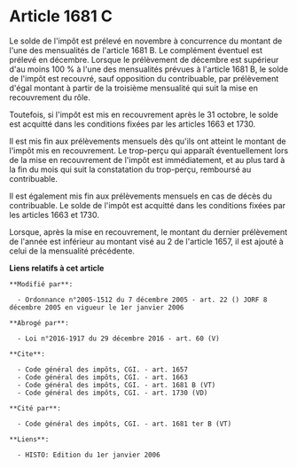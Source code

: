 # Article 1681 C

Le solde de l'impôt est prélevé en novembre à concurrence du montant de l'une des mensualités de l'article 1681 B. Le
complément éventuel est prélevé en décembre. Lorsque le prélèvement de décembre est supérieur d'au moins 100 % à l'une des
mensualités prévues à l'article 1681 B, le solde de l'impôt est recouvré, sauf opposition du contribuable, par prélèvement
d'égal montant à partir de la troisième mensualité qui suit la mise en recouvrement du rôle. 

Toutefois, si l'impôt est mis en recouvrement après le 31 octobre, le solde est acquitté dans les conditions fixées par les
articles 1663 et 1730. 

Il est mis fin aux prélèvements mensuels dès qu'ils ont atteint le montant de l'impôt mis en recouvrement. Le trop-perçu qui
apparaît éventuellement lors de la mise en recouvrement de l'impôt est immédiatement, et au plus tard à la fin du mois qui
suit la constatation du trop-perçu, remboursé au contribuable. 

Il est également mis fin aux prélèvements mensuels en cas de décès du contribuable. Le solde de l'impôt est acquitté dans les
conditions fixées par les articles 1663 et 1730. 

Lorsque, après la mise en recouvrement, le montant du dernier prélèvement de l'année est inférieur au montant visé au 2 de
l'article 1657, il est ajouté à celui de la mensualité précédente.

**Liens relatifs à cet article**

	**Modifié par**:

	  - Ordonnance n°2005-1512 du 7 décembre 2005 - art. 22 () JORF 8 décembre 2005 en vigueur le 1er janvier 2006

	**Abrogé par**:

	  - Loi n°2016-1917 du 29 décembre 2016 - art. 60 (V)

	**Cite**:

	  - Code général des impôts, CGI. - art. 1657
	  - Code général des impôts, CGI. - art. 1663
	  - Code général des impôts, CGI. - art. 1681 B (VT)
	  - Code général des impôts, CGI. - art. 1730 (VD)

	**Cité par**:

	  - Code général des impôts, CGI. - art. 1681 ter B (VT)

	**Liens**:

	  - HISTO: Edition du 1er janvier 2006
